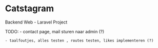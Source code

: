 # Catstagram
Backend Web - Laravel Project

TODO:
    - contact page, mail sturen naar admin (?)

    - taalfoutjes, alles testen , routes testen, likes implementeren (?)
